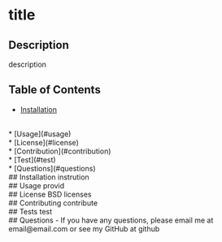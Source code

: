 # title

## Description
description
<br/>
## Table of Contents
* [Installation](#installation)
<br/>
* [Usage](#usage)
<br/>
* [License](#license)
<br/>
* [Contribution](#contribution)
<br/>
* [Test](#test)
<br/>
* [Questions](#questions)
<br/>
## Installation 
  instrution
<br/>
## Usage
  provid
<br/>
## License
  BSD licenses
<br/>
## Contributing
  contribute
<br/>
## Tests
  test
<br/>
## Questions
  - If you have any questions, please email me at email@email.com or see my GitHub at github<br/>
